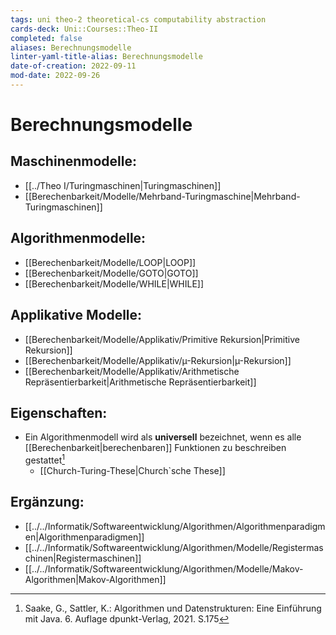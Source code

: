```yaml
---
tags: uni theo-2 theoretical-cs computability abstraction
cards-deck: Uni::Courses::Theo-II
completed: false
aliases: Berechnungsmodelle
linter-yaml-title-alias: Berechnungsmodelle
date-of-creation: 2022-09-11
mod-date: 2022-09-26
---
```


# Berechnungsmodelle

## Maschinenmodelle:
- [[../Theo I/Turingmaschinen|Turingmaschinen]]
- [[Berechenbarkeit/Modelle/Mehrband-Turingmaschine|Mehrband-Turingmaschinen]]

## Algorithmenmodelle:
- [[Berechenbarkeit/Modelle/LOOP|LOOP]]
- [[Berechenbarkeit/Modelle/GOTO|GOTO]]
- [[Berechenbarkeit/Modelle/WHILE|WHILE]]

## Applikative Modelle:
- [[Berechenbarkeit/Modelle/Applikativ/Primitive Rekursion|Primitive Rekursion]]
- [[Berechenbarkeit/Modelle/Applikativ/µ-Rekursion|µ-Rekursion]]
- [[Berechenbarkeit/Modelle/Applikativ/Arithmetische Repräsentierbarkeit|Arithmetische Repräsentierbarkeit]]

## Eigenschaften:
- Ein Algorithmenmodell wird als **universell** bezeichnet, wenn es alle [[Berechenbarkeit|berechenbaren]] Funktionen zu beschreiben gestattet[^1]
	- [[Church-Turing-These|Church`sche These]]

## Ergänzung:
- [[../../Informatik/Softwareentwicklung/Algorithmen/Algorithmenparadigmen|Algorithmenparadigmen]]
- [[../../Informatik/Softwareentwicklung/Algorithmen/Modelle/Registermaschinen|Registermaschinen]]
- [[../../Informatik/Softwareentwicklung/Algorithmen/Modelle/Makov-Algorithmen|Makov-Algorithmen]]

[^1]:Saake, G., Sattler, K.: Algorithmen und Datenstrukturen: Eine Einführung mit Java. 6. Auflage dpunkt-Verlag, 2021. S.175